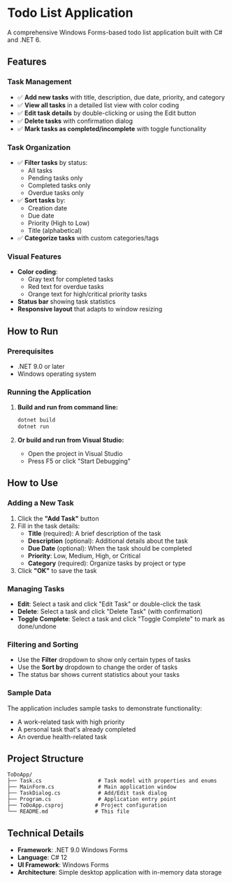 # Todo List Application

A comprehensive Windows Forms-based todo list application built with C# and .NET 6.

## Features

### Task Management
- ✅ **Add new tasks** with title, description, due date, priority, and category
- ✅ **View all tasks** in a detailed list view with color coding
- ✅ **Edit task details** by double-clicking or using the Edit button
- ✅ **Delete tasks** with confirmation dialog
- ✅ **Mark tasks as completed/incomplete** with toggle functionality

### Task Organization
- ✅ **Filter tasks** by status:
  - All tasks
  - Pending tasks only
  - Completed tasks only
  - Overdue tasks only
- ✅ **Sort tasks** by:
  - Creation date
  - Due date
  - Priority (High to Low)
  - Title (alphabetical)
- ✅ **Categorize tasks** with custom categories/tags

### Visual Features
- **Color coding**: 
  - Gray text for completed tasks
  - Red text for overdue tasks
  - Orange text for high/critical priority tasks
- **Status bar** showing task statistics
- **Responsive layout** that adapts to window resizing

## How to Run

### Prerequisites
- .NET 9.0 or later
- Windows operating system

### Running the Application

1. **Build and run from command line:**
   ```bash
   dotnet build
   dotnet run
   ```

2. **Or build and run from Visual Studio:**
   - Open the project in Visual Studio
   - Press F5 or click "Start Debugging"

## How to Use

### Adding a New Task
1. Click the **"Add Task"** button
2. Fill in the task details:
   - **Title** (required): A brief description of the task
   - **Description** (optional): Additional details about the task
   - **Due Date** (optional): When the task should be completed
   - **Priority**: Low, Medium, High, or Critical
   - **Category** (required): Organize tasks by project or type
3. Click **"OK"** to save the task

### Managing Tasks
- **Edit**: Select a task and click "Edit Task" or double-click the task
- **Delete**: Select a task and click "Delete Task" (with confirmation)
- **Toggle Complete**: Select a task and click "Toggle Complete" to mark as done/undone

### Filtering and Sorting
- Use the **Filter** dropdown to show only certain types of tasks
- Use the **Sort by** dropdown to change the order of tasks
- The status bar shows current statistics about your tasks

### Sample Data
The application includes sample tasks to demonstrate functionality:
- A work-related task with high priority
- A personal task that's already completed
- An overdue health-related task

## Project Structure

```
ToDoApp/
├── Task.cs                  # Task model with properties and enums
├── MainForm.cs              # Main application window
├── TaskDialog.cs            # Add/Edit task dialog
├── Program.cs               # Application entry point
├── ToDoApp.csproj          # Project configuration
└── README.md               # This file
```

## Technical Details

- **Framework**: .NET 9.0 Windows Forms
- **Language**: C# 12
- **UI Framework**: Windows Forms
- **Architecture**: Simple desktop application with in-memory data storage
